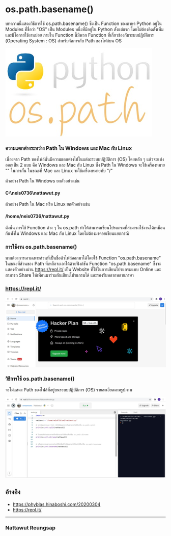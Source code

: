 # os.path.basename()

บทความนี้แสดงวิธีการใช้ os.path.basename() ซึ่งเป็น Function ของภาษา Python อยู่ใน Modules ที่ชื่อว่า "OS" เป็น Modules หนึ่งที่มีอยู่ใน Python ตั้งแต่แรก โดยไม่ต้องติดตั้งเพิ่มและมีโอกาสใช้งานบ่อย ภายใน Function นี้มีพวก Function ที่เกี่ยวข้องกับระบบปฏิบัติการ (Operating System : OS) สำหรับจัดการกับ Path ของไฟล์บน OS


![os.path.basename](imgmid/d7/1.jpg)

### ความแตกต่างระหว่าง Path ใน Windows และ Mac กับ Linux

เนื่องจาก Path ของไฟล์นั้นมีความแตกต่างไปในแต่ละระบบปฏิบัติการ (OS) โดยหลัก ๆ แล้วจะแบ่งออกเป็น 2 แบบ คือ Windows และ Mac กับ Linux ซึ่ง Path ใน Windows จะใช้เครื่องหมาย "\" ในการกั้น ในขณะที่ Mac และ Linux จะใช้เครื่องหมายทับ "/"


ตัวอย่าง Path ใน Windows ยกตัวอย่างเช่น

#### C:\neis0736\nattawut.py


ตัวอย่าง Path ใน Mac หรือ Linux ยกตัวอย่างเช่น

#### /home/neis0736/nattawut.py


ดังนั้น การใช้ Function ต่าง ๆ ใน os.path ทำให้สามารถเขียนโปรแกรมที่สามารถใช้งานได้เหมือนกันทั้งใน Windows และ Mac กับ Linux โดยไม่ต้องมาคอยเขียนแยกกรณี


### การใช้งาน os.path.basename()

หากต้องการเอาเฉพาะส่วนที่เป็นชื่อตัวไฟล์ออกมาได้โดยใช้ Function "os.path.basename" ในขณะที่ส่วนของ Path ที่เหลือจะเอาได้ด้วยฟังก์ชัน Function "os.path.basename" ซึ่งจะแสดงตัวอย่างผ่าน https://repl.it/ เป็น Website ที่ใช้ในการเขียนโปรแกรมแบบ Online และสามารถ Share ให้เพื่อนมาร่วมกันเขียนโปรแกรมได้ และรองรับหลากหลายภาษา



### https://repl.it/

![os.path.basename](imgmid/d7/2.jpg)



### วิธีการใช้ os.path.basename()
จะไม่แสดง Path ของไฟล์ที่อยู่บนระบบปฏิบัติการ (OS) รายละเอียดตามรูปภาพ

![os.path.basename](imgmid/d7/3.jpg)



## อ้างอิง
- https://phyblas.hinaboshi.com/20200304
- https://repl.it/

--------------------------------------

### Nattawut Reungsap